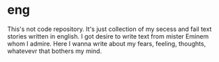 # eng
This's not code repository. It's just collection of my secess and fail text stories written in english.
I got desire to write text from mister Eminem whom I admire. Here I wanna write about my fears, feeling, 
thoughts, whatevevr that bothers my mind.
